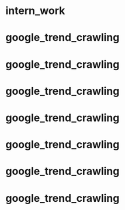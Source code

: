 # intern_work
# google_trend_crawling
# google_trend_crawling
# google_trend_crawling
# google_trend_crawling
# google_trend_crawling
# google_trend_crawling
# google_trend_crawling
